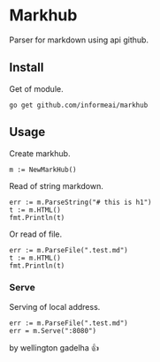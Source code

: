 # Markhub
Parser for markdown using api github.

## Install
Get of module.
```
go get github.com/informeai/markhub
```
## Usage
Create markhub.
```
m := NewMarkHub()
```
Read of string markdown.
```
err := m.ParseString("# this is h1")
t := m.HTML()
fmt.Println(t)
```
Or read of file.
```
err := m.ParseFile(".test.md")
t := m.HTML()
fmt.Println(t)
```
### Serve
Serving of local address.
```
err := m.ParseFile(".test.md")
err = m.Serve(":8080")
```


by wellington gadelha :+1:
